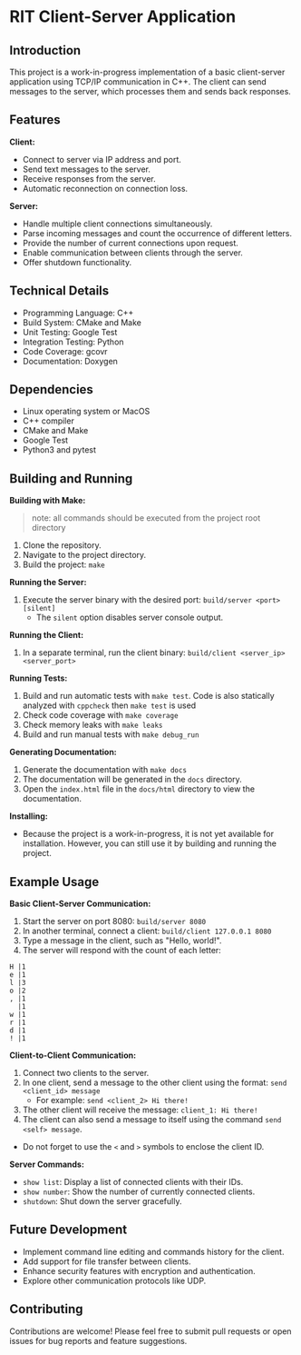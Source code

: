 # RIT Client-Server Application

## Introduction

This project is a work-in-progress implementation of a basic client-server application using TCP/IP communication in C++. The client can send messages to the server, which processes them and sends back responses.

## Features

**Client:**

* Connect to server via IP address and port.
* Send text messages to the server.
* Receive responses from the server.
* Automatic reconnection on connection loss.

**Server:**

* Handle multiple client connections simultaneously.
* Parse incoming messages and count the occurrence of different letters.
* Provide the number of current connections upon request.
* Enable communication between clients through the server.
* Offer shutdown functionality.

## Technical Details

* Programming Language: C++
* Build System: CMake and Make
* Unit Testing: Google Test
* Integration Testing: Python
* Code Coverage: gcovr
* Documentation: Doxygen

## Dependencies

* Linux operating system or MacOS
* C++ compiler
* CMake and Make
* Google Test
* Python3 and pytest

## Building and Running

**Building with Make:**

>note: all commands should be executed from the project root directory

1. Clone the repository.
2. Navigate to the project directory.
3. Build the project: `make`

**Running the Server:**

1. Execute the server binary with the desired port: `build/server <port> [silent]`
    * The `silent` option disables server console output.

**Running the Client:**

1. In a separate terminal, run the client binary: `build/client <server_ip> <server_port>`

**Running Tests:**

1. Build and run automatic tests with `make test`. Code is also statically analyzed with `cppcheck` then `make test` is used
2. Check code coverage with `make coverage`
3. Check memory leaks with `make leaks`
4. Build and run manual tests with `make debug_run`

**Generating Documentation:**

1. Generate the documentation with `make docs`
2. The documentation will be generated in the `docs` directory.
3. Open the `index.html` file in the `docs/html` directory to view the documentation.

**Installing:**

* Because the project is a work-in-progress, it is not yet available for installation. However, you can still use it by building and running the project.

## Example Usage

**Basic Client-Server Communication:**

1. Start the server on port 8080: `build/server 8080`
2. In another terminal, connect a client: `build/client 127.0.0.1 8080`
3. Type a message in the client, such as "Hello, world!".
4. The server will respond with the count of each letter:
```
H |1
e |1
l |3
o |2
, |1
  |1
w |1
r |1
d |1
! |1
```

**Client-to-Client Communication:**

1. Connect two clients to the server.
2. In one client, send a message to the other client using the format: `send <client_id> message`
    * For example: `send <client_2> Hi there!`
3. The other client will receive the message: `client_1: Hi there!`
4. The client can also send a message to itself using the command `send <self> message`.
* Do not forget to use the `<` and `>` symbols to enclose the client ID.

**Server Commands:**

* `show list`: Display a list of connected clients with their IDs.
* `show number`: Show the number of currently connected clients.
* `shutdown`: Shut down the server gracefully.

## Future Development

* Implement command line editing and commands history for the client.
* Add support for file transfer between clients.
* Enhance security features with encryption and authentication.
* Explore other communication protocols like UDP.

## Contributing

Contributions are welcome! Please feel free to submit pull requests or open issues for bug reports and feature suggestions.


